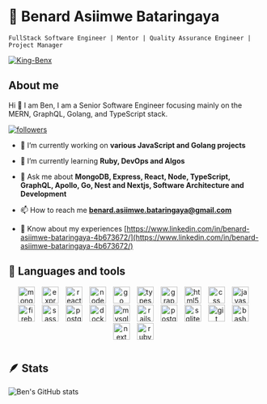 
<!--
**King-Benx/King-Benx** is a ✨ _special_ ✨ repository because its `README.md` (this file) appears on your GitHub profile.

Here are some ideas to get you started:

- 🔭 I’m currently working on ...
- 🌱 I’m currently learning ...
- 👯 I’m looking to collaborate on ...
- 🤔 I’m looking for help with ...
- 💬 Ask me about ...
- 📫 How to reach me: ...
- 😄 Pronouns: ...
- ⚡ Fun fact: ...
-->

# 🥷 Benard Asiimwe Bataringaya

`FullStack Software Engineer | Mentor | Quality Assurance Engineer | Project Manager`

<p align="left"> <a href="https://github.com/ryo-ma/github-profile-trophy"><img src="https://github-profile-trophy.vercel.app/?username=King-Benx" alt="King-Benx" /></a> </p>


## About me

Hi 👋 I am Ben, I am a Senior Software Engineer focusing mainly on the MERN, GraphQL, Golang, and TypeScript stack.

<p align="left">
  <a href="https://github.com/King-Benx?tab=followers">
    <img alt="followers" title="Follow me on Github" src="https://custom-icon-badges.demolab.com/github/followers/King-Benx?color=236ad3&labelColor=1335ba&style=for-the-badge&logo=person-add&label=Follow&logoColor=white"/></a>
</p>

- 🔭 I’m currently working on **various JavaScript and Golang projects**

- 🌱 I’m currently learning **Ruby, DevOps and Algos**

- 💬 Ask me about **MongoDB, Express, React, Node, TypeScript, GraphQL, Apollo, Go, Nest and Nextjs, Software Architecture and Development**

- 📫 How to reach me **benard.asiimwe.bataringaya@gmail.com**

- 📄 Know about my experiences [https://www.linkedin.com/in/benard-asiimwe-bataringaya-4b673672/](https://www.linkedin.com/in/benard-asiimwe-bataringaya-4b673672/)

## 💼 Languages and tools

<p align="center">
<img alt="mongo" width="33px" style="padding-right:10px;" src="https://cdn.jsdelivr.net/gh/devicons/devicon/icons/mongodb/mongodb-original.svg" />
<img alt="express" width="33px" style="padding-right:10px;" src="https://cdn.jsdelivr.net/gh/devicons/devicon/icons/express/express-original.svg" />
<img alt="react" width="33px" style="padding-right:10px;" src="https://cdn.jsdelivr.net/gh/devicons/devicon/icons/react/react-original.svg" />
<img alt="node" width="33px" style="padding-right:10px;" src="https://cdn.jsdelivr.net/gh/devicons/devicon/icons/nodejs/nodejs-original.svg" />
<img alt="go" width="33px" style="padding-right:10px;" src="https://cdn.jsdelivr.net/gh/devicons/devicon/icons/go/go-original.svg" />
<img alt="typescript" width="33px" style="padding-right:10px;" src="https://cdn.jsdelivr.net/gh/devicons/devicon/icons/typescript/typescript-original.svg" />
<img alt="graphql" width="33px" style="padding-right:10px;" src="https://cdn.jsdelivr.net/gh/devicons/devicon/icons/graphql/graphql-plain.svg" />
<img alt="html5" width="33px" style="padding-right:10px;" src="https://cdn.jsdelivr.net/gh/devicons/devicon/icons/html5/html5-original.svg" />
<img alt="css" width="33px" style="padding-right:10px;" src="https://cdn.jsdelivr.net/gh/devicons/devicon/icons/css3/css3-original.svg" />
<img alt="javascript" width="33px" style="padding-right:10px;" src="https://cdn.jsdelivr.net/gh/devicons/devicon/icons/javascript/javascript-original.svg" />
<img alt="firebase" width="33px" style="padding-right:10px;" src="https://cdn.jsdelivr.net/gh/devicons/devicon/icons/firebase/firebase-plain.svg" />
<img alt="sass" width="33px" style="padding-right:10px;" src="https://cdn.jsdelivr.net/gh/devicons/devicon/icons/sass/sass-original.svg" />
<img alt="postgres" width="33px" style="padding-right:10px;" src="https://cdn.jsdelivr.net/gh/devicons/devicon/icons/postgresql/postgresql-original.svg" />
<img alt="docker" width="33px" style="padding-right:10px;" src="https://cdn.jsdelivr.net/gh/devicons/devicon/icons/docker/docker-original.svg" />
<img alt="mysql" width="33px" style="padding-right:10px;" src="https://cdn.jsdelivr.net/gh/devicons/devicon/icons/mysql/mysql-original.svg" />
<img alt="rails" width="33px" style="padding-right:10px;" src="https://cdn.jsdelivr.net/gh/devicons/devicon/icons/rails/rails-original-wordmark.svg" />
<img alt="postgres" width="33px" style="padding-right:10px;" src="https://cdn.jsdelivr.net/gh/devicons/devicon/icons/postgresql/postgresql-original.svg" />
<img alt="sqlite" width="33px" style="padding-right:10px;" src="https://cdn.jsdelivr.net/gh/devicons/devicon/icons/sqlite/sqlite-original.svg" />
<img alt="git" width="33px" style="padding-right:10px;" src="https://cdn.jsdelivr.net/gh/devicons/devicon/icons/git/git-original.svg" />
<img alt="bash" width="33px" style="padding-right:10px;" src="https://cdn.jsdelivr.net/gh/devicons/devicon/icons/bash/bash-original.svg" />
<img alt="next" width="33px" style="padding-right:10px;" src="https://cdn.jsdelivr.net/gh/devicons/devicon/icons/nextjs/nextjs-original.svg" />
<img alt="ruby" width="33px" style="padding-right:10px;" src="https://cdn.jsdelivr.net/gh/devicons/devicon/icons/ruby/ruby-original.svg" />
</p>

#

## 🪶 Stats

![Ben's GitHub stats](https://github-readme-stats.vercel.app/api?username=King-Benx&count_private=true&show_icons=true&theme=ocean_dark)

#
